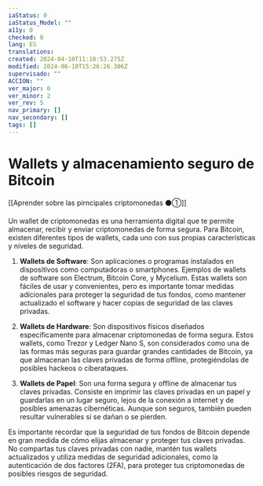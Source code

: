 ```yaml
---
iaStatus: 0
iaStatus_Model: ""
a11y: 0
checked: 0
lang: ES
translations: 
created: 2024-04-10T11:18:53.275Z
modified: 2024-06-10T15:26:26.306Z
supervisado: ""
ACCION: ""
ver_major: 0
ver_minor: 2
ver_rev: 5
nav_primary: []
nav_secondary: []
tags: []
---
```

# Wallets y almacenamiento seguro de Bitcoin

[[Aprender sobre las pirncipales criptomonedas ⚫①]]

Un wallet de criptomonedas es una herramienta digital que te permite almacenar, recibir y enviar criptomonedas de forma segura. Para Bitcoin, existen diferentes tipos de wallets, cada uno con sus propias características y niveles de seguridad.

1. **Wallets de Software**: Son aplicaciones o programas instalados en dispositivos como computadoras o smartphones. Ejemplos de wallets de software son Electrum, Bitcoin Core, y Mycelium. Estas wallets son fáciles de usar y convenientes, pero es importante tomar medidas adicionales para proteger la seguridad de tus fondos, como mantener actualizado el software y hacer copias de seguridad de las claves privadas.

2. **Wallets de Hardware**: Son dispositivos físicos diseñados específicamente para almacenar criptomonedas de forma segura. Estos wallets, como Trezor y Ledger Nano S, son considerados como una de las formas más seguras para guardar grandes cantidades de Bitcoin, ya que almacenan las claves privadas de forma offline, protegiéndolas de posibles hackeos o ciberataques.

3. **Wallets de Papel**: Son una forma segura y offline de almacenar tus claves privadas. Consiste en imprimir las claves privadas en un papel y guardarlas en un lugar seguro, lejos de la conexión a internet y de posibles amenazas cibernéticas. Aunque son seguros, también pueden resultar vulnerables si se dañan o se pierden.

Es importante recordar que la seguridad de tus fondos de Bitcoin depende en gran medida de cómo elijas almacenar y proteger tus claves privadas. No compartas tus claves privadas con nadie, mantén tus wallets actualizados y utiliza medidas de seguridad adicionales, como la autenticación de dos factores (2FA), para proteger tus criptomonedas de posibles riesgos de seguridad.
